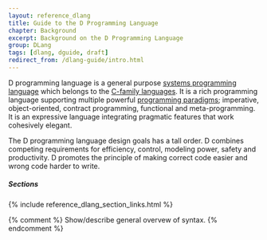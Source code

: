 ```yaml
---
layout: reference_dlang
title: Guide to the D Programming Language
chapter: Background
excerpt: Background on the D Programming Language
group: DLang
tags: [dlang, dguide, draft]
redirect_from: /dlang-guide/intro.html
---
```


D programming language is a general purpose [systems programming language] which belongs to the [C-family languages].
It is a rich programming language supporting multiple powerful [programming paradigms]; imperative, object-oriented, contract programming, functional and meta-programming.
It is an expressive language integrating pragmatic features that work cohesively elegant.

The D programming language design goals has a tall order.
D combines competing requirements for efficiency, control, modeling power, safety and productivity.
D promotes the principle of making correct code easier and wrong code harder to write.

[C-family languages]: https://en.wikipedia.org/wiki/List_of_C-family_programming_languages
[systems programming language]: https://en.wikipedia.org/wiki/System_programming_language
[programming paradigms]: https://en.wikipedia.org/wiki/Programming_paradigm#Multi-paradigm

##### Sections

{% include reference_dlang_section_links.html %}

{% comment %}
Show/describe general overvew of syntax.
{% endcomment %}
